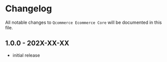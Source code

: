 # Changelog

All notable changes to `Qcommerce Ecommerce Core` will be documented in this file.

## 1.0.0 - 202X-XX-XX

- initial release
